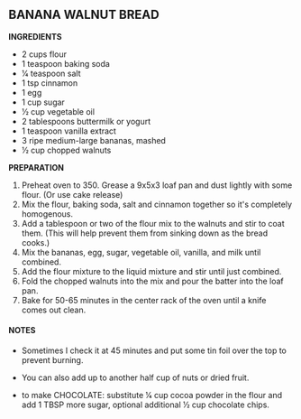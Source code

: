 ## BANANA WALNUT BREAD

**INGREDIENTS** 

* 2 cups flour
* 1 teaspoon baking soda
* 1⁄4 teaspoon salt
* 1 tsp cinnamon
* 1 egg
* 1 cup sugar
* 1⁄2 cup vegetable oil
* 2 tablespoons buttermilk or yogurt
* 1 teaspoon vanilla extract
* 3 ripe medium-large bananas, mashed
* 1⁄2 cup chopped walnuts



**PREPARATION**

1. Preheat oven to 350. Grease a 9x5x3 loaf pan and dust lightly with some flour.  (Or use cake release)
2. Mix the flour, baking soda, salt and cinnamon together so it's completely homogenous.
3. Add a tablespoon or two of the flour mix to the walnuts and stir to coat them. (This will help prevent them from sinking down as the bread cooks.)
4. Mix the bananas, egg, sugar, vegetable oil, vanilla, and milk until combined.
5. Add the flour mixture to the liquid mixture and stir until just combined.
6. Fold the chopped walnuts into the mix and pour the batter into the loaf pan.
7. Bake for 50-65 minutes in the center rack of the oven until a knife comes out clean.  

#### NOTES
* Sometimes I check it at 45 minutes and put some tin foil over the top to prevent burning.  
* You can also add up to another half cup of nuts or dried fruit.

* to make CHOCOLATE: substitute 1⁄4 cup cocoa powder in the flour and add 1 TBSP more sugar, optional additional 1⁄2 cup chocolate chips.
